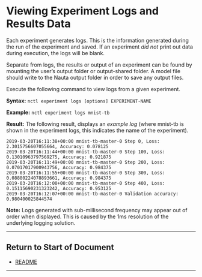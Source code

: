# Viewing Experiment Logs and Results Data 

Each experiment generates logs. This is the information generated during the run of the experiment and saved. If an experiment _did not_ print out data during execution, the logs will be blank.

Separate from logs, the results or output of an experiment can be found by mounting the user’s output folder or output-shared folder. A model file should write to the Nauta output folder in order to save any output files. 

Execute the following command to view logs from a given experiment.

**Syntax:** `nctl experiment logs [options] EXPERIMENT-NAME`

**Example:** `nctl experiment logs mnist-tb`

**Result:** The following result, displays an _example log_ (where mnist-tb is shown in the experiment logs, this indicates the name of the experiment).

```
2019-03-20T16:11:38+00:00 mnist-tb-master-0 Step 0, Loss: 2.3015756607055664, Accuracy: 0.078125
2019-03-20T16:11:44+00:00 mnist-tb-master-0 Step 100, Loss: 0.13010963797569275, Accuracy: 0.921875
2019-03-20T16:11:49+00:00 mnist-tb-master-0 Step 200, Loss: 0.07017017900943756, Accuracy: 0.984375
2019-03-20T16:11:55+00:00 mnist-tb-master-0 Step 300, Loss: 0.08880224078893661, Accuracy: 0.984375
2019-03-20T16:12:00+00:00 mnist-tb-master-0 Step 400, Loss: 0.15115690231323242, Accuracy: 0.953125
2019-03-20T16:12:07+00:00 mnist-tb-master-0 Validation accuracy: 0.980400025844574
```

**Note:** Logs generated with sub-millisecond frequency may appear out of order when displayed. This is caused by the 1ms resolution of the underlying logging solution.
 
 
----------------------

## Return to Start of Document

* [README](../README.md)
----------------------
